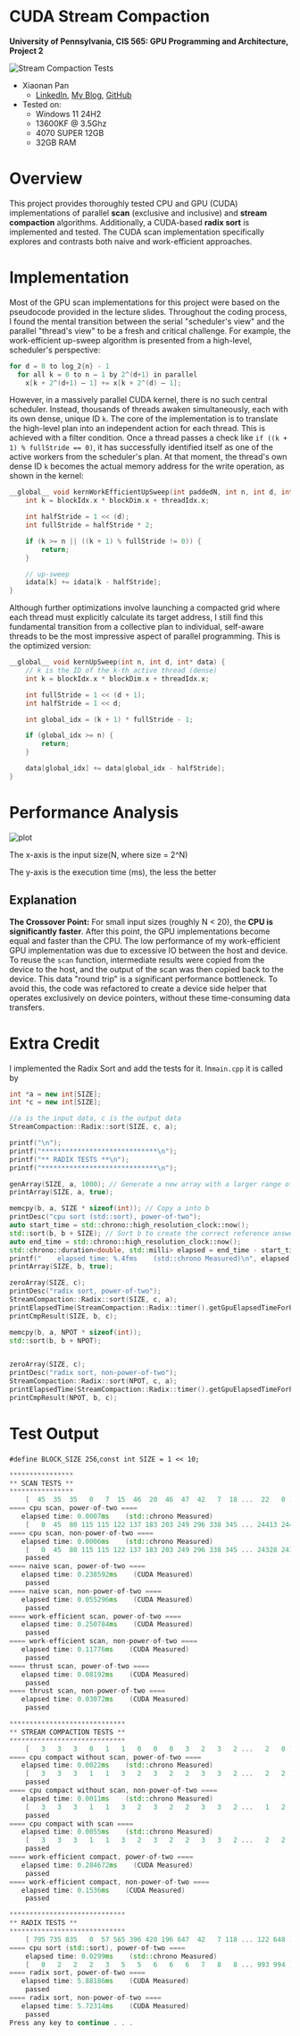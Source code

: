 CUDA Stream Compaction
======================

**University of Pennsylvania, CIS 565: GPU Programming and Architecture, Project 2**

![Stream Compaction Tests](./img/test.png)

  * Xiaonan Pan
    * [LinkedIn](https://www.linkedin.com/in/xiaonan-pan-9b0b0b1a7), [My Blog](www.tsingloo.com), [GitHub](https://github.com/TsingLoo)
  * Tested on: 
    * Windows 11 24H2
    * 13600KF @ 3.5Ghz
    * 4070 SUPER 12GB
    * 32GB RAM

# Overview

This project provides thoroughly tested CPU and GPU (CUDA) implementations of parallel **scan** (exclusive and inclusive) and **stream compaction** algorithms. Additionally, a CUDA-based **radix sort** is implemented and tested. The CUDA scan implementation specifically explores and contrasts both naive and work-efficient approaches.



# Implementation

Most of the GPU scan implementations for this project were based on the pseudocode provided in the lecture slides. Throughout the coding process, I found the mental transition between the serial "scheduler's view" and the parallel "thread's view" to be a fresh and critical challenge. For example, the work-efficient up-sweep algorithm is presented from a high-level, scheduler's perspective:

```cpp
for d = 0 to log_2{n} - 1
  for all k = 0 to n – 1 by 2^(d+1) in parallel
    x[k + 2^(d+1) – 1] += x[k + 2^(d) – 1];
```

However, in a massively parallel CUDA kernel, there is no such central scheduler. Instead, thousands of threads awaken simultaneously, each with its own dense, unique ID `k`. The core of the implementation is to translate the high-level plan into an independent action for each thread. This is achieved with a filter condition. Once a thread passes a check like `if ((k + 1) % fullStride == 0)`, it has successfully identified itself as one of the active workers from the scheduler's plan. At that moment, the thread's own dense ID `k` becomes the actual memory address for the write operation, as shown in the kernel:
```cpp
__global__ void kernWorkEfficientUpSweep(int paddedN, int n, int d, int* idata) {
    int k = blockIdx.x * blockDim.x + threadIdx.x;

    int halfStride = 1 << (d);
    int fullStride = halfStride * 2;

    if (k >= n || ((k + 1) % fullStride != 0)) {
        return;
    }

    // up-sweep
    idata[k] += idata[k - halfStride];
}
```

Although further optimizations involve launching a compacted grid where each thread must explicitly calculate its target address, I still find this fundamental transition from a collective plan to individual, self-aware threads to be the most impressive aspect of parallel programming. This is the optimized version:
```cpp
__global__ void kernUpSweep(int n, int d, int* data) {
    // k is the ID of the k-th active thread (dense)
    int k = blockIdx.x * blockDim.x + threadIdx.x;

    int fullStride = 1 << (d + 1);
    int halfStride = 1 << d;

    int global_idx = (k + 1) * fullStride - 1;

    if (global_idx >= n) {
        return;
    }

    data[global_idx] += data[global_idx - halfStride];
}
```

# Performance Analysis

![plot](./img/plot.png)

The x-axis is the input size(N, where size = 2^N)

The y-axis is the execution time (ms), the less the better

## Explanation 

**The Crossover Point:** For small input sizes (roughly N < 20), the **CPU is significantly faster**. After this point, the GPU implementations become equal and faster than the CPU. The low performance of my work-efficient GPU implementation was due to excessive IO between the host and device. To reuse the `scan` function, intermediate results were copied from the device to the host, and the output of the scan was then copied back to the device. This data "round trip" is a significant performance bottleneck. To avoid this, the code was refactored to create a device side helper that operates exclusively on device pointers, without these time-consuming data transfers.

# Extra Credit

I implemented the Radix Sort and add the tests for it. In`main.cpp` it is called by

```cpp
int *a = new int[SIZE];
int *c = new int[SIZE];

//a is the input data, c is the output data
StreamCompaction::Radix::sort(SIZE, c, a);
```

```cpp
printf("\n");
printf("*****************************\n");
printf("** RADIX TESTS **\n");
printf("*****************************\n");

genArray(SIZE, a, 1000); // Generate a new array with a larger range of numbers
printArray(SIZE, a, true);

memcpy(b, a, SIZE * sizeof(int)); // Copy a into b
printDesc("cpu sort (std::sort), power-of-two");
auto start_time = std::chrono::high_resolution_clock::now();
std::sort(b, b + SIZE); // Sort b to create the correct reference answer
auto end_time = std::chrono::high_resolution_clock::now();
std::chrono::duration<double, std::milli> elapsed = end_time - start_time;
printf("    elapsed time: %.4fms    (std::chrono Measured)\n", elapsed.count());
printArray(SIZE, b, true);

zeroArray(SIZE, c);
printDesc("radix sort, power-of-two");
StreamCompaction::Radix::sort(SIZE, c, a);
printElapsedTime(StreamCompaction::Radix::timer().getGpuElapsedTimeForPreviousOperation(), "(CUDA Measured)");
printCmpResult(SIZE, b, c);

memcpy(b, a, NPOT * sizeof(int));
std::sort(b, b + NPOT);


zeroArray(SIZE, c);
printDesc("radix sort, non-power-of-two");
StreamCompaction::Radix::sort(NPOT, c, a);
printElapsedTime(StreamCompaction::Radix::timer().getGpuElapsedTimeForPreviousOperation(), "(CUDA Measured)");
printCmpResult(NPOT, b, c);
```





# Test Output

`#define BLOCK_SIZE 256`,`const int SIZE = 1 << 10;`


```cpp
****************
** SCAN TESTS **
****************
    [  45  35  35   0   7  15  46  20  46  47  42   7  18 ...  22   0 ]
==== cpu scan, power-of-two ====
   elapsed time: 0.0007ms    (std::chrono Measured)
    [   0  45  80 115 115 122 137 183 203 249 296 338 345 ... 24413 24435 ]
==== cpu scan, non-power-of-two ====
   elapsed time: 0.0006ms    (std::chrono Measured)
    [   0  45  80 115 115 122 137 183 203 249 296 338 345 ... 24328 24355 ]
    passed
==== naive scan, power-of-two ====
   elapsed time: 0.238592ms    (CUDA Measured)
    passed
==== naive scan, non-power-of-two ====
   elapsed time: 0.055296ms    (CUDA Measured)
    passed
==== work-efficient scan, power-of-two ====
   elapsed time: 0.250784ms    (CUDA Measured)
    passed
==== work-efficient scan, non-power-of-two ====
   elapsed time: 0.11776ms    (CUDA Measured)
    passed
==== thrust scan, power-of-two ====
   elapsed time: 0.08192ms    (CUDA Measured)
    passed
==== thrust scan, non-power-of-two ====
   elapsed time: 0.03072ms    (CUDA Measured)
    passed

*****************************
** STREAM COMPACTION TESTS **
*****************************
    [   3   3   3   0   1   1   0   0   0   3   2   3   2 ...   2   0 ]
==== cpu compact without scan, power-of-two ====
   elapsed time: 0.0022ms    (std::chrono Measured)
    [   3   3   3   1   1   3   2   3   2   2   3   3   2 ...   2   2 ]
    passed
==== cpu compact without scan, non-power-of-two ====
   elapsed time: 0.0011ms    (std::chrono Measured)
    [   3   3   3   1   1   3   2   3   2   2   3   3   2 ...   1   2 ]
    passed
==== cpu compact with scan ====
   elapsed time: 0.0055ms    (std::chrono Measured)
    [   3   3   3   1   1   3   2   3   2   2   3   3   2 ...   2   2 ]
    passed
==== work-efficient compact, power-of-two ====
   elapsed time: 0.284672ms    (CUDA Measured)
    passed
==== work-efficient compact, non-power-of-two ====
   elapsed time: 0.1536ms    (CUDA Measured)
    passed

*****************************
** RADIX TESTS **
*****************************
    [ 795 735 835   0  57 565 396 420 196 647  42   7 118 ... 122 648 ]
==== cpu sort (std::sort), power-of-two ====
    elapsed time: 0.0299ms    (std::chrono Measured)
    [   0   2   2   2   3   5   5   6   6   6   7   8   8 ... 993 994 ]
==== radix sort, power-of-two ====
   elapsed time: 5.88186ms    (CUDA Measured)
    passed
==== radix sort, non-power-of-two ====
   elapsed time: 5.72314ms    (CUDA Measured)
    passed
Press any key to continue . . .
```

